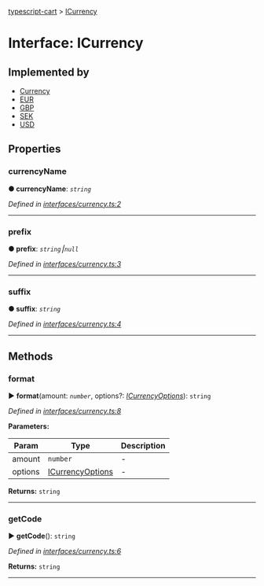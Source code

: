 [typescript-cart](../README.md) > [ICurrency](../interfaces/icurrency.md)



# Interface: ICurrency

## Implemented by

* [Currency](../classes/currency.md)
* [EUR](../classes/eur.md)
* [GBP](../classes/gbp.md)
* [SEK](../classes/sek.md)
* [USD](../classes/usd.md)


## Properties
<a id="currencyname"></a>

###  currencyName

**●  currencyName**:  *`string`* 

*Defined in [interfaces/currency.ts:2](https://github.com/FlareMind/typescript-cart/blob/1125687/src/interfaces/currency.ts#L2)*





___

<a id="prefix"></a>

###  prefix

**●  prefix**:  *`string`⎮`null`* 

*Defined in [interfaces/currency.ts:3](https://github.com/FlareMind/typescript-cart/blob/1125687/src/interfaces/currency.ts#L3)*





___

<a id="suffix"></a>

###  suffix

**●  suffix**:  *`string`* 

*Defined in [interfaces/currency.ts:4](https://github.com/FlareMind/typescript-cart/blob/1125687/src/interfaces/currency.ts#L4)*





___


## Methods
<a id="format"></a>

###  format

► **format**(amount: *`number`*, options?: *[ICurrencyOptions](icurrencyoptions.md)*): `string`



*Defined in [interfaces/currency.ts:8](https://github.com/FlareMind/typescript-cart/blob/1125687/src/interfaces/currency.ts#L8)*



**Parameters:**

| Param | Type | Description |
| ------ | ------ | ------ |
| amount | `number`   |  - |
| options | [ICurrencyOptions](icurrencyoptions.md)   |  - |





**Returns:** `string`





___

<a id="getcode"></a>

###  getCode

► **getCode**(): `string`



*Defined in [interfaces/currency.ts:6](https://github.com/FlareMind/typescript-cart/blob/1125687/src/interfaces/currency.ts#L6)*





**Returns:** `string`





___


